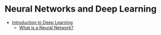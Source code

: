 # Neural Networks and Deep Learning

 - [Introduction to Deep Learning](/Introduction-to-Deep-Learning)
	 - [What is a Neural Network?](/Introduction-to-Deep-Learning/What-is-a-Neural-Network.md)


